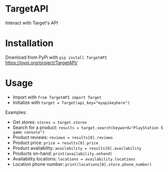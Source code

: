 # TargetAPI
Interact with Target's API

# Installation
Download from PyPi with ``pip install TargetAPI``
https://pypi.org/project/TargetAPI/

# Usage
- Import with ``from TargetAPI import Target``
- Initialize with ``target = Target(api_key="myapikeyhere")``

Examples:
- Get stores: ``stores = target.stores``
- Search for a product: ``results = target.search(keyword="PlayStation 5 game console")``
- Product reviews: ``reviews = results[0].reviews``
- Product price: ``price = results[0].price``
- Product availability: ``availability = results[0].availability``
- Products on-hand: ``print(availability.onhand)``
- Availability locations: ``locations = availability.locations``
- Location phone number: ``print(locations[0].store.phone_number)``
